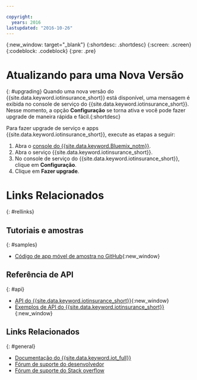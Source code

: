 ```yaml
---

copyright:
  years: 2016
lastupdated: "2016-10-26"
---
```


<!-- Common attributes used in the template are defined as follows: -->
{:new_window: target="\_blank"}
{:shortdesc: .shortdesc}
{:screen: .screen}
{:codeblock: .codeblock}
{:pre: .pre}


<!-- {{site.data.keyword.iotinsurance_full}}  {{site.data.keyword.iotinsurance_short}}  -->


# Atualizando para uma Nova Versão
{: #upgrading}
Quando uma nova versão do {{site.data.keyword.iotinsurance_short}} está
disponível, uma mensagem é exibida no console de serviço
do {{site.data.keyword.iotinsurance_short}}. Nesse momento, a opção
**Configuração** se torna ativa e você pode fazer upgrade de maneira
rápida e fácil.{:shortdesc}

Para fazer upgrade de serviço e apps {{site.data.keyword.iotinsurance_short}}, execute as etapas a seguir:
  1. Abra o [console do {{site.data.keyword.Bluemix_notm}}](https://console.ng.bluemix.net/#all-items).
  2. Abra o serviço {{site.data.keyword.iotinsurance_short}}.
  3. No console de serviço do {{site.data.keyword.iotinsurance_short}}, clique em **Configuração**.
  4. Clique em **Fazer upgrade**.


# Links Relacionados
{: #rellinks}

## Tutoriais e amostras
{: #samples}
* [Código de app móvel de amostra no GitHub](https://github.com/ibm-watson-iot/ioti-mobile){:new_window}

## Referência de API
{: #api}
* [API do {{site.data.keyword.iotinsurance_short}}](https://iot4i-api-docs.mybluemix.net/){:new_window}
* [Exemplos de API do {{site.data.keyword.iotinsurance_short}}](https://github.com/IBM-Bluemix/iot4i-api-examples-nodejs/#iot-for-insurance-api-examples){:new_window}


## Links Relacionados
{: #general}
* [Documentação do {{site.data.keyword.iot_full}}](https://console.ng.bluemix.net/docs/services/IoT/index.html)
* [Fórum de suporte do desenvolvedor](https://developer.ibm.com/answers/search.html?f=&type=question&redirect=search%2Fsearch&sort=relevance&q=%2B[iot]%20%2B[bluemix])
* [Fórum de suporte do Stack overflow](http://stackoverflow.com/questions/tagged/ibm-bluemix)
